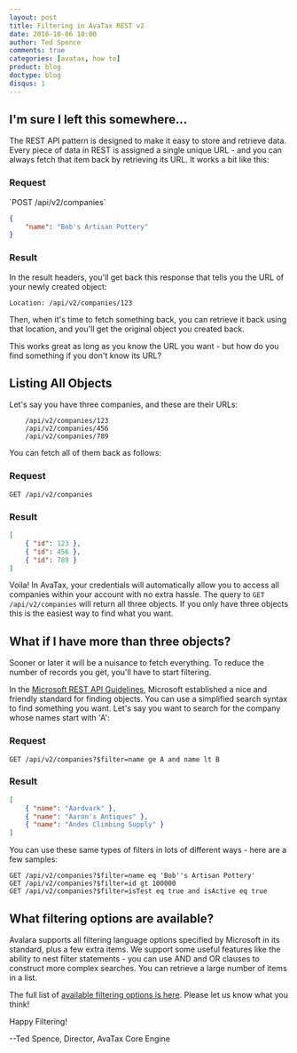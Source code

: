 ```yaml
---
layout: post
title: Filtering in AvaTax REST v2
date: 2016-10-06 10:00
author: Ted Spence
comments: true
categories: [avatax, how to]
product: blog
doctype: blog
disqus: 1
---
```


<h2>I'm sure I left this somewhere...</h2>

The REST API pattern is designed to make it easy to store and retrieve data.  Every piece of data in REST is assigned a single unique URL - and you can always fetch that item back by retrieving its URL.  It works a bit like this:

<h3>Request</h3>
`POST /api/v2/companies`

```json
{ 
    "name": "Bob's Artisan Pottery" 
}
```
<h3>Result</h3>
In the result headers, you'll get back this response that tells you the URL of your newly created object:

`Location: /api/v2/companies/123`

Then, when it's time to fetch something back, you can retrieve it back using that location, and you'll get the original object you created back.

This works great as long as you know the URL you want - but how do you find something if you don't know its URL?

<h2>Listing All Objects</h2>

Let's say you have three companies, and these are their URLs:

```
    /api/v2/companies/123
    /api/v2/companies/456
    /api/v2/companies/789
```

You can fetch all of them back as follows:

<h3>Request</h3>

`GET /api/v2/companies`

<h3>Result</h3>

```json
[ 
    { "id": 123 }, 
    { "id": 456 }, 
    { "id": 789 }
]
```

Voila! In AvaTax, your credentials will automatically allow you to access all companies within your account with no extra hassle.  The query to `GET /api/v2/companies` will return all three objects.  If you only have three objects this is the easiest way to find what you want.

<h2>What if I have more than three objects?</h2>

Sooner or later it will be a nuisance to fetch everything.  To reduce the number of records you get, you'll have to start filtering.

In the <a href="https://github.com/Microsoft/api-guidelines/blob/master/Guidelines.md#97-filtering">Microsoft REST API Guidelines</a>, Microsoft established a nice and friendly standard for finding objects.  You can use a simplified search syntax to find something you want.  Let's say you want to search for the company whose names start with 'A':

<h3>Request</h3>

`GET /api/v2/companies?$filter=name ge A and name lt B`

<h3>Result</h3>

```json
[ 
    { "name": "Aardvark" }, 
    { "name": "Aaron's Antiques" }, 
    { "name": "Andes Climbing Supply" }
]
```

You can use these same types of filters in lots of different ways - here are a few samples:

```
GET /api/v2/companies?$filter=name eq 'Bob''s Artisan Pottery'
GET /api/v2/companies?$filter=id gt 100000
GET /api/v2/companies?$filter=isTest eq true and isActive eq true
```

<h2>What filtering options are available?</h2>

Avalara supports all filtering language options specified by Microsoft in its standard, plus a few extra items.  We support some useful features like the ability to nest filter statements - you can use AND and OR clauses to construct more complex searches.  You can retrieve a large number of items in a list.

The full list of <a href="/avatax/filtering-in-rest">available filtering options is here</a>.  Please let us know what you think!

Happy Filtering!

--Ted Spence, Director, AvaTax Core Engine
